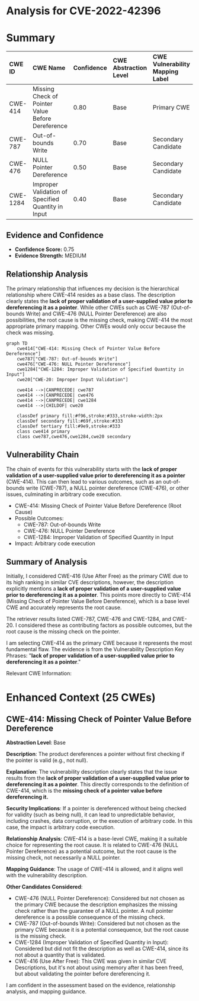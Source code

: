 # Analysis for CVE-2022-42396

# Summary
| CWE ID  | CWE Name                                                                    | Confidence | CWE Abstraction Level | CWE Vulnerability Mapping Label | CWE-Vulnerability Mapping Notes |
| :-------- | :-------------------------------------------------------------------------- | :--------- | :---------------------- | :------------------------------ | :------------------------------ |
| CWE-414   | Missing Check of Pointer Value Before Dereference | 0.80       | Base                    | Primary CWE                 | Allowed                       |
| CWE-787   | Out-of-bounds Write                                                           | 0.70       | Base                    | Secondary Candidate              | Allowed                       |
| CWE-476   | NULL Pointer Dereference                                                      | 0.50       | Base                    | Secondary Candidate              | Allowed                       |
| CWE-1284  | Improper Validation of Specified Quantity in Input                            | 0.40       | Base                    | Secondary Candidate              | Allowed                       |

## Evidence and Confidence

*   **Confidence Score:** 0.75
*   **Evidence Strength:** MEDIUM

## Relationship Analysis
The primary relationship that influences my decision is the hierarchical relationship where CWE-414 resides as a base class. The description clearly states the **lack of proper validation of a user-supplied value prior to dereferencing it as a pointer**. While other CWEs such as CWE-787 (Out-of-bounds Write) and CWE-476 (NULL Pointer Dereference) are also possibilities, the root cause is the missing check, making CWE-414 the most appropriate primary mapping. Other CWEs would only occur because the check was missing.

```mermaid
graph TD
    cwe414["CWE-414: Missing Check of Pointer Value Before Dereference"]
    cwe787["CWE-787: Out-of-bounds Write"]
    cwe476["CWE-476: NULL Pointer Dereference"]
    cwe1284["CWE-1284: Improper Validation of Specified Quantity in Input"]
    cwe20["CWE-20: Improper Input Validation"]
    
    cwe414 -->|CANPRECEDE| cwe787
    cwe414 -->|CANPRECEDE| cwe476
    cwe414 -->|CANPRECEDE| cwe1284
    cwe414 -->|CHILDOF| cwe20
    
    classDef primary fill:#f96,stroke:#333,stroke-width:2px
    classDef secondary fill:#69f,stroke:#333
    classDef tertiary fill:#9e9,stroke:#333
    class cwe414 primary
    class cwe787,cwe476,cwe1284,cwe20 secondary
```

## Vulnerability Chain
The chain of events for this vulnerability starts with the **lack of proper validation of a user-supplied value prior to dereferencing it as a pointer** (CWE-414). This can then lead to various outcomes, such as an out-of-bounds write (CWE-787), a NULL pointer dereference (CWE-476), or other issues, culminating in arbitrary code execution.
- CWE-414: Missing Check of Pointer Value Before Dereference (Root Cause)
- Possible Outcomes:
    - CWE-787: Out-of-bounds Write
    - CWE-476: NULL Pointer Dereference
    - CWE-1284: Improper Validation of Specified Quantity in Input
- Impact: Arbitrary code execution

## Summary of Analysis
Initially, I considered CWE-416 (Use After Free) as the primary CWE due to its high ranking in similar CVE descriptions, however, the description explicitly mentions a **lack of proper validation of a user-supplied value prior to dereferencing it as a pointer**. This points more directly to CWE-414 (Missing Check of Pointer Value Before Dereference), which is a base level CWE and accurately represents the root cause.

The retriever results listed CWE-787, CWE-476 and CWE-1284, and CWE-20. I considered these as contributing factors as possible outcomes, but the root cause is the missing check on the pointer.

I am selecting CWE-414 as the primary CWE because it represents the most fundamental flaw. The evidence is from the Vulnerability Description Key Phrases: "**lack of proper validation of a user-supplied value prior to dereferencing it as a pointer**."

Relevant CWE Information:

# Enhanced Context (25 CWEs)

## CWE-414: Missing Check of Pointer Value Before Dereference
**Abstraction Level**: Base

**Description**: The product dereferences a pointer without first checking if the pointer is valid (e.g., not null).

**Explanation**: The vulnerability description clearly states that the issue results from the **lack of proper validation of a user-supplied value prior to dereferencing it as a pointer**. This directly corresponds to the definition of CWE-414, which is the **missing check of a pointer value before dereferencing it.**

**Security Implications**: If a pointer is dereferenced without being checked for validity (such as being null), it can lead to unpredictable behavior, including crashes, data corruption, or the execution of arbitrary code. In this case, the impact is arbitrary code execution.

**Relationship Analysis**: CWE-414 is a base-level CWE, making it a suitable choice for representing the root cause. It is related to CWE-476 (NULL Pointer Dereference) as a potential outcome, but the root cause is the missing check, not necessarily a NULL pointer.

**Mapping Guidance**: The usage of CWE-414 is allowed, and it aligns well with the vulnerability description.

**Other Candidates Considered**:
- CWE-476 (NULL Pointer Dereference): Considered but not chosen as the primary CWE because the description emphasizes the missing check rather than the guarantee of a NULL pointer. A null pointer dereference is a possible consequence of the missing check.
- CWE-787 (Out-of-bounds Write): Considered but not chosen as the primary CWE because it is a potential consequence, but the root cause is the missing check.
- CWE-1284 (Improper Validation of Specified Quantity in Input): Considered but did not fit the description as well as CWE-414, since its not about a quantity that is validated.
- CWE-416 (Use After Free): This CWE was given in similar CVE Descriptions, but it's not about using memory after it has been freed, but about validating the pointer before dereferencing it.

I am confident in the assessment based on the evidence, relationship analysis, and mapping guidance.